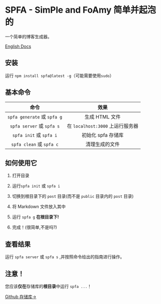 # SPFA - SimPle and FoAmy 简单并起泡的

一个简单的博客生成器。

[English Docs](README.md)

## 安装

运行 `npm install spfa@latest -g`（可能需要使用`sudo`）

## 基本命令

|            命令             |               效果               |
| :-------------------------: | :------------------------------: |
| `spfa generate` 或 `spfa g` |          生成 HTML 文件          |
|  `spfa server` 或 `spfa s`  | 在 `localhost:3000` 上运行服务器 |
|   `spfa init` 或 `spfa i`   |        初始化 spfa 存储库        |
|  `spfa clean` 或 `spfa c`   |          清理生成的文件          |

## 如何使用它

1. 打开目录

1. 运行`spfa init` 或 `spfa i`

1. 切换到根目录下的 `post` 目录(而不是 `public` 目录内的 `post` 目录)

1. 将 Markdown 文件放入其中

1. 运行 `spfa g` **在根目录下!**

1. 完成！(很简单,不是吗?)

## 查看结果

运行 `spfa server` 或 `spfa s` ,并按照命令给出的指南进行操作。

## 注意！

您应该**仅在**存储库的**根目录**中运行 `spfa ...`！

[Github 存储库->](https://github.com/oi-14/spfa)
